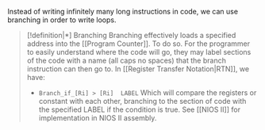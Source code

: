 Instead of writing infinitely many long instructions in code, we can use branching in order to write loops. 

>[!definition|*] Branching
>Branching effectively loads a specified address into the [[Program Counter]]. To do so. For the programmer to easily understand where the code will go, they may label sections of the code with a name (all caps no spaces) that the branch instruction can then go to.
>In [[Register Transfer Notation|RTN]], we have:
> - `Branch_if_[Ri] > [Ri]  LABEL` Which will compare the registers or constant with each other, branching to the section of code with the specified LABEL if the condition is true. See [[NIOS II]] for implementation in NIOS II assembly.

